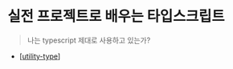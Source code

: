 # 실전 프로젝트로 배우는 타입스크립트

> 나는 typescript 제대로 사용하고 있는가?

- [[utility-type]]

[//begin]: # "Autogenerated link references for markdown compatibility"
[utility-type]: utility-type.md "utility type"
[//end]: # "Autogenerated link references"